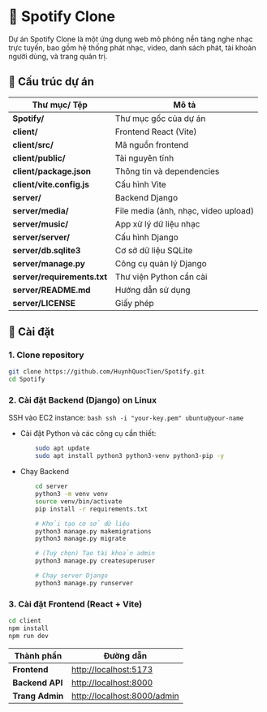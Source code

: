# 🎵 Spotify Clone
Dự án Spotify Clone là một ứng dụng web mô phỏng nền tảng nghe nhạc trực tuyến, bao gồm hệ thống phát nhạc, video, danh sách phát, tài khoản người dùng, và trang quản trị.

## 📁 Cấu trúc dự án

| Thư mục/ Tệp | Mô tả |
|---------------|-------|
| **Spotify/** | Thư mục gốc của dự án |
| **client/** | Frontend React (Vite) |
| **client/src/** | Mã nguồn frontend |
| **client/public/** | Tài nguyên tĩnh |
| **client/package.json** | Thông tin và dependencies |
| **client/vite.config.js** | Cấu hình Vite |
| **server/** | Backend Django |
| **server/media/** | File media (ảnh, nhạc, video upload) |
| **server/music/** | App xử lý dữ liệu nhạc |
| **server/server/** | Cấu hình Django |
| **server/db.sqlite3** | Cơ sở dữ liệu SQLite |
| **server/manage.py** | Công cụ quản lý Django |
| **server/requirements.txt** | Thư viện Python cần cài |
| **server/README.md** | Hướng dẫn sử dụng |
| **server/LICENSE** | Giấy phép |

## 🚀 Cài đặt

### 1. Clone repository

```bash
git clone https://github.com/HuynhQuocTien/Spotify.git
cd Spotify 
```

### 2. Cài đặt Backend (Django) on Linux 
 SSH vào EC2 instance:
    ```bash
        ssh -i "your-key.pem" ubuntu@your-name
    ```
- Cài đặt Python và các công cụ cần thiết:
    ```bash
        sudo apt update
        sudo apt install python3 python3-venv python3-pip -y
    ```
- Chạy Backend
    ```bash
        cd server
        python3 -m venv venv
        source venv/bin/activate
        pip install -r requirements.txt

        # Khởi tạo cơ sở dữ liệu
        python3 manage.py makemigrations
        python3 manage.py migrate

        # (Tuỳ chọn) Tạo tài khoản admin
        python3 manage.py createsuperuser

        # Chạy server Django
        python3 manage.py runserver

    ```

### 3. Cài đặt Frontend (React + Vite)

```bash
cd client
npm install
npm run dev
```

| Thành phần | Đường dẫn |
|------------|-----------|
| **Frontend** | [http://localhost:5173](http://localhost:5173) |
| **Backend API** | [http://localhost:8000](http://localhost:8000) |
| **Trang Admin** | [http://localhost:8000/admin](http://localhost:8000/admin) |
